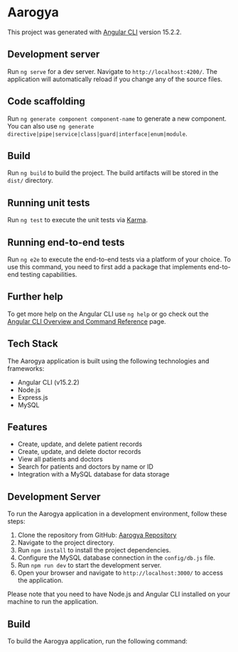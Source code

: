 # Aarogya

This project was generated with [Angular CLI](https://github.com/angular/angular-cli) version 15.2.2.

## Development server

Run `ng serve` for a dev server. Navigate to `http://localhost:4200/`. The application will automatically reload if you change any of the source files.

## Code scaffolding

Run `ng generate component component-name` to generate a new component. You can also use `ng generate directive|pipe|service|class|guard|interface|enum|module`.

## Build

Run `ng build` to build the project. The build artifacts will be stored in the `dist/` directory.

## Running unit tests

Run `ng test` to execute the unit tests via [Karma](https://karma-runner.github.io).

## Running end-to-end tests

Run `ng e2e` to execute the end-to-end tests via a platform of your choice. To use this command, you need to first add a package that implements end-to-end testing capabilities.

## Further help

To get more help on the Angular CLI use `ng help` or go check out the [Angular CLI Overview and Command Reference](https://angular.io/cli) page.

## Tech Stack

The Aarogya application is built using the following technologies and frameworks:

- Angular CLI (v15.2.2)
- Node.js
- Express.js
- MySQL

## Features

- Create, update, and delete patient records
- Create, update, and delete doctor records
- View all patients and doctors
- Search for patients and doctors by name or ID
- Integration with a MySQL database for data storage

## Development Server

To run the Aarogya application in a development environment, follow these steps:

1. Clone the repository from GitHub: [Aarogya Repository](https://github.com/KamleshNaidu07/Aarogya.git)
2. Navigate to the project directory.
3. Run `npm install` to install the project dependencies.
4. Configure the MySQL database connection in the `config/db.js` file.
5. Run `npm run dev` to start the development server.
6. Open your browser and navigate to `http://localhost:3000/` to access the application.

Please note that you need to have Node.js and Angular CLI installed on your machine to run the application.

## Build

To build the Aarogya application, run the following command:

